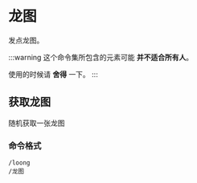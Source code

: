 # 龙图

发点龙图。

:::warning
这个命令集所包含的元素可能 **并不适合所有人**。

使用的时候请 **舍得** 一下。
:::

## 获取龙图

随机获取一张龙图

### 命令格式

```:no-line-numbers
/loong
/龙图
```
